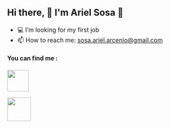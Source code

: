 ## Hi there, :high_brightness: I'm Ariel Sosa :high_brightness:

- 💻 I’m looking for my first job
- 📫 How to reach me: sosa.ariel.arcenio@gmail.com

#### You can find me :
<a href="https://www.linkedin.com/mwlite/in/ariel-sosa-5a0b251b5"><img src="https://cliply.co/wp-content/uploads/2021/02/372102050_LINKEDIN_ICON_TRANSPARENT_1080.gif" width="50px"></a>

<a href="https://hub.docker.com/u/sosaarielarcenio"><img src="https://blog.tiraquelibras.com/wp-content/uploads/2020/05/docker-copy-3135ce60d0.png" width="55px"></a>

<!--
<img src="https://gcdn.lanetaneta.com/wp-content/uploads/2019/10/El-GIF-est%C3%A1-muerto.-Larga-vida-al-GIF.gif" width="350px">
--!>

<!--
- 🔭 I’m currently working on ...
- 🌱 I’m currently learning ...
- 👯 I’m looking to collaborate on ...
- 🤔 I’m looking for help with ...
- 💬 Ask me about ...
 ...
- 😄 Pronouns: ...
- ⚡ Fun fact: ...
--!>
